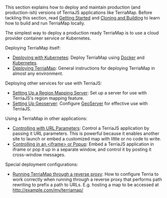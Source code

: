 This section explains how to deploy and maintain production (and production-ish) versions of TerriaJS applications like TerriaMap. Before tackling this section, read [Getting Started](../getting-started.md) and [Cloning and Building](../customizing/cloning-and-building.md) to learn how to build and run TerriaMap locally.

The simplest way to deploy a production ready TerriaMap is to use a cloud provider container service or Kubernetes.

Deploying TerriaMap itself:

- [Deploying with Kubernetes](deploying-with-kubernetes.md): Deploy TerriaMap using [Docker](https://www.docker.com/) and [Kubernetes](https://kubernetes.io/).
- [Deploying TerriaMap](deploying-terriamap.md): General instructions for deploying TerriaMap in almost any environment.

Deploying other services for use with TerriaJS:

- [Setting Up a Region Mapping Server](setting-up-a-region-mapping-server.md): Set up a server for use with TerriaJS's region mapping feature.
- [Setting Up Geoserver](setting-up-geoserver.md): Configure [GeoServer](http://geoserver.org/) for effective use with TerriaJS.

Using a TerriaMap in other applications:

- [Controlling with URL Parameters](controlling-with-url-parameters.md): Control a TerriaJS application by passing it URL parameters. This is powerful because it enables another site to launch or embed a customized map with little or no code to write.
- [Controlling in an &lt;iframe&gt; or Popup](controlling-in-an-iframe-or-popup.md): Embed a TerriaJS application in iframe or pop it up in a separate window, and control it by posting it cross-window messages.

Special deployment configurations:

- [Running TerriaMap through a reverse proxy](running-through-reverse-proxy.md): How to configure Terria to work correctly when running through a reverse proxy that performs path rewriting to prefix a path to URLs. E.g. hosting a map to be accessed at http://example.com/my/terriamap/

